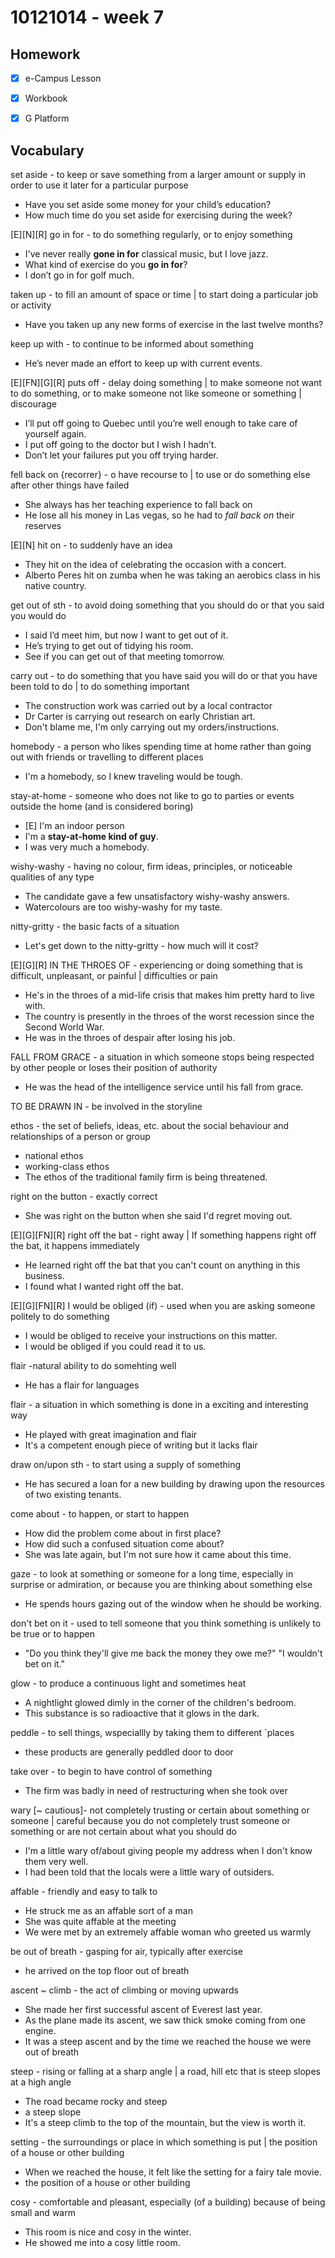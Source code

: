 # 10121014 - week 7
## Homework
- [X] e-Campus Lesson
- [X] Workbook
- [X] G Platform


## Vocabulary

set aside - to keep or save something from a larger amount or supply in order to use it later for a particular purpose
- Have you set aside some money for your child’s education?
- How much time do you set aside for exercising during the week?

[E][N][R] go in for - to do something regularly, or to enjoy something
- I've never really **gone in for** classical music, but I love jazz.
- What kind of exercise do you **go in for**?
- I don’t go in for golf much.

taken up - to fill an amount of space or time | to start doing a particular job or activity
- Have you taken up any new forms of exercise in the last twelve months?

keep up with - to continue to be informed about something
- He’s never made an effort to keep up with current events.

[E][FN][G][R] puts off - delay doing something | to make someone not want to do something, or to make someone not like someone or something | discourage
- I’ll put off going to Quebec until you’re well enough to take care of yourself again.
- I put off going to the doctor but I wish I hadn’t.
- Don’t let your failures put you off trying harder.

fell back on {recorrer} - o have recourse to | to use or do something else after other things have failed
- She always has her teaching experience to fall back on
- He lose all his money in Las vegas, so he had to _fall back on_ their reserves

[E][N] hit on - to suddenly have an idea
- They hit on the idea of celebrating the occasion with a concert.
- Alberto Peres hit on zumba when he was taking an aerobics class in his native country.

get out of sth - to avoid doing something that you should do or that you said you would do
- I said I’d meet him, but now I want to get out of it.
- He’s trying to get out of tidying his room.
- See if you can get out of that meeting tomorrow.

carry out - to do something that you have said you will do or that you have been told to do | to do something important
- The construction work was carried out by a local contractor
- Dr Carter is carrying out research on early Christian art.
- Don't blame me, I'm only carrying out my orders/instructions.

homebody - a person who likes spending time at home rather than going out with friends or travelling to different places
- I'm a homebody, so I knew traveling would be tough.

stay-at-home - someone who does not like to go to parties or events outside the home (and is considered boring)

- [E] I'm an indoor person
- I'm a **stay-at-home kind  of  guy**.
- I was very much a homebody.

wishy-washy -  having no colour, firm ideas, principles, or noticeable qualities of any type
- The candidate gave a few unsatisfactory wishy-washy answers.
- Watercolours are too wishy-washy for my taste.

 nitty-gritty - the basic facts of a situation
- Let's get down to the nitty-gritty - how much will it cost?

[E][G][R] IN THE THROES OF - experiencing or doing something that is difficult, unpleasant, or painful | difficulties or pain
- He's in the throes of a mid-life crisis that makes him pretty hard to live with.
- The country is presently in the throes of the worst recession since the Second World War.
- He was in the throes of despair after losing his job.

FALL FROM GRACE - a situation in which someone stops being respected by other people or loses their position of authority
- He was the head of the intelligence service until his fall from grace.

TO BE DRAWN IN - be involved in the storyline

ethos - the set of beliefs, ideas, etc. about the social behaviour and relationships of a person or group
- national ethos
- working-class ethos
- The ethos of the traditional family firm is being threatened.

right on the button - exactly correct
- She was right on the button when she said I'd regret moving out.

[E][G][FN][R] right off the bat - right away | If something happens right off the bat, it happens immediately
- He learned right off the bat that you can't count on anything in this business.
- I found what I wanted right off the bat.

[E][G][FN][R] I would be obliged (if) - used when you are asking someone politely to do something
- I would be obliged to receive your instructions on this matter.
- I would be obliged if you could read it to us.

flair -natural ability to do somehting well
- He has a flair for languages

flair - a situation in which something is done in a exciting and interesting way
- He played with great imagination and flair
- It's a competent enough piece of writing but it lacks flair

draw on/upon sth - to start using a supply of something
- He has secured a loan for a new building by drawing upon the resources of two existing tenants.

come about - to happen, or start to happen
- How did the problem come about in first place?
- How did such a confused situation come about?
- She was late again, but I'm not sure how it came about this time.

gaze - to look at something or someone for a long time, especially in surprise or admiration, or because you are thinking about something else
- He spends hours gazing out of the window when he should be working.

don't bet on it - used to tell someone that you think something is unlikely to be true or to happen 
- "Do you think they'll give me back the money they owe me?" "I wouldn't bet on it."

glow - to produce a continuous light and sometimes heat
- A nightlight glowed dimly in the corner of the children's bedroom.
- This substance is so radioactive that it glows in the dark.

peddle - to sell things, wspeciallly by taking them to different ´places
- these products  are generally peddled door to door

take over - to begin to have control of something
- The firm was badly in need of restructuring when she took over

wary [~ cautious]- not completely trusting or certain about something or someone | careful because you do not completely trust someone or something or are not certain about what you should do
- I'm a little wary of/about giving people my address when I don't know them very well.
- I had been told that the locals were a little wary of outsiders.

affable - friendly and easy to talk to
- He struck me as an affable sort of a man
- She was quite affable at the meeting
- We were met by an extremely affable woman who greeted us warmly

be out of breath - gasping for air, typically after exercise
- he arrived on the top floor out of breath

ascent ~ climb - the act of climbing or moving upwards
- She made her first successful ascent of Everest last year.
- As the plane made its ascent, we saw thick smoke coming from one engine.
- It was a steep ascent and by the time we reached the house we were out of breath

steep -  rising or falling at a sharp angle | a road, hill etc that is steep slopes at a high angle
- The road became rocky and steep
- a steep slope
- It's a steep climb to the top of the mountain, but the view is worth it.

setting - the surroundings or place in which something is put | the position of a house or other building
- When we reached the house, it felt like the setting for a fairy tale movie.
- the position of a house or other building

cosy - comfortable and pleasant, especially (of a building) because of being small and warm
- This room is nice and cosy in the winter.
- He showed me into a cosy little room.

